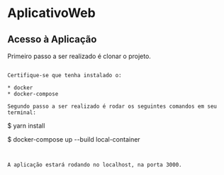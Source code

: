 # AplicativoWeb

## Acesso à Aplicação

Primeiro passo a ser realizado é clonar o projeto.

```

Certifique-se que tenha instalado o:

* docker 
* docker-compose 

Segundo passo a ser realizado é rodar os seguintes comandos em seu terminal:
```
$ yarn install

$ docker-compose up --build local-container 

```


A aplicação estará rodando no localhost, na porta 3000.
